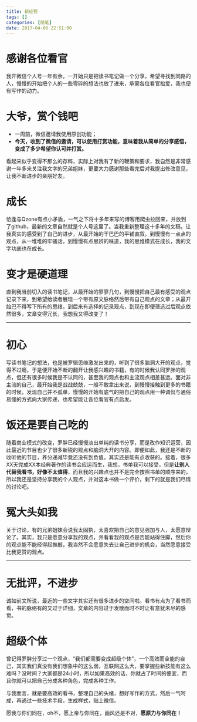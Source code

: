 ```yaml
---
title: 新征程
tags: []
categories: [随笔]
date: 2017-04-06 22:51:00
---
```


# 感谢各位看官
我开微信个人号一年有余，一开始只是把读书笔记做一个分享，希望寻找到同路的人，慢慢的开始把个人的一些零碎的想法也放了进来，承蒙各位看官抬爱，我也便有写作的动力。

# 大爷，赏个钱吧
- 一周前，微信邀请我使用原创功能；
- **今天，收到了微信的邀请，可以使用打赏功能，意味着我从简单的分享感悟，变成了多少希望你认可并打赏。**

看起来似乎变得不那么的存粹，实际上对我有了新的鞭策和要求，我自然是非常感谢一年多来关注我文字的兄弟姐妹，更要大力感谢那些看完后对我提出修改意见，让我不断进步的亲朋好友。
<!-- more -->
# 成长
恰逢与Qzone有点小矛盾，一气之下将十多年来写的博客用爬虫拉回来，并放到了github，最新的文章自然就是个人号这里了。当我重新整理这十多年的文稿，让我真实的感受到了自己的进步，从最开始的干巴巴的平铺直叙，到慢慢有一点点的观点，从一堆堆的牢骚话，到慢慢有点思辨的味道，我的思维模式在成长，我的文字功底也在成长。

# 变才是硬道理
直到我当前切入的读书笔记，从最开始的寥寥几句，到慢慢把自己最有感受的观点记录下来，到希望给读者展现一个带有原文脉络然后带有自己观点的文章；从最开始巴不得写下所有的思绪，到后来有选择的记录观点，到现在即便筛选过后观点依然很多，文章变得冗长，我想我又得改变了！

***
# 初心
写读书笔记的想法，也是被罗辑思维激发出来的，听到了很多脑洞大开的观点，觉得不过瘾，于是便开始不断的翻开让我感兴趣的书籍，有的时候我认同罗胖的观点，但还有很多时候我是不认同的，甚至我的观点也和主流观点相差甚远。面对非主流的自己，最开始我是战战兢兢，一般不敢拿出来说，到慢慢接触到更多的书籍的时候，发现自己并不孤单，慢慢的开始有底气的把自己的观点用一种调侃与通俗易懂的方式向大家传递，也希望能让各位看官有点启发。

# 饭还是要自己吃的
随着商业模式的改变，罗胖已经慢慢淡出单纯的读书分享，而是改作知识运营，因此最近的节目也少了很多新锐的观点和脑洞大开的内容。即便如此，我还是不断的收听他的节目，养分递减毕竟还没有到负值，其实还是能有点收获的。接着，很多XX天完成XX本经典著作的读书会应运而生，我想，书单我可以接受，但是**让别人代替我看书，好像不太值得**，而且我的兴趣点也并不是完全按照书单的顺序来的，所以我还是坚持分享我的个人观点，并对这本书做一个评价，剩下的就是我们尽情的讨论吧。

# 冤大头如我
关于讨论，有的兄弟姐妹会说我太固执，太喜欢把自己的意见强加与人，太愿意辩论了。其实，我只是愿意分享我的观点，并看看我的观点是否能站得住脚，然后你的观点能不能经得起推敲，我当然不会愿意失去让自己进步的机会，当然愿意接受比我更赞的观点。

***
# 无批评，不进步
诚如前文所说，最近的一些文字其实还有很多进步的空间啦。看书有点为了看书而看，书的脉络有的又过于详细，文章的内容过于发散而时不时让有意犹未尽的感觉。

# 超级个体
曾记得罗胖分享过一个观点，“我们都需要变成超级个体”，一个高效而全能的自己，其实我们真没有我们想象中的这么弱，互联网这么大，要掌握些新技能有这么难吗？没时间？大家都是24小时，所以如果高效的话，你就占了时间的便宜，而且你就可以把自己分成各种角色，完成各种工作。

与我而言，就是要高效的看书，整理自己的头绪，想好写作的方式，然后一气呵成，再通过一些技术手段，生成样式，贴上微信。

愿我与你们同在，oh不，愿上帝与你同在，画风还是不对，**愿原力与你同在！**
